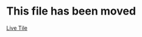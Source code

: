 ﻿# This file has been moved

[Live Tile](https://github.com/microsoft/WindowsTemplateStudio/blob/release/docs/UWP/features/live-tile.md)
